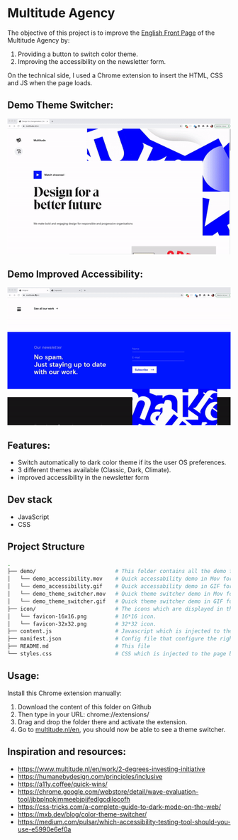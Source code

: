 # Multitude Agency

The objective of this project is to improve the [English Front Page](https://www.multitude.nl/en) of the Multitude Agency by:

1. Providing a button to switch color theme.
2. Improving the accessibility on the newsletter form.

On the technical side, I used a Chrome extension to insert the HTML, CSS and JS when the page loads.

## Demo Theme Switcher:

![demo](demo/demo_theme_switcher.gif)

## Demo Improved Accessibility:

![demo](demo/demo_accessibility.gif)

## Features:

-  Switch automatically to dark color theme if its the user OS preferences.
-  3 different themes available (Classic, Dark, Climate).
-  improved accessibility in the newsletter form

## Dev stack

-  JavaScript
-  CSS

## Project Structure

```sh
.
├── demo/                         # This folder contains all the demo files.
│   └── demo_accessibility.mov    # Quick accessability demo in Mov format.
│   └── demo_accessibility.gif    # Quick accessability demo in GIF format.
│   └── demo_theme_switcher.mov   # Quick theme switcher demo in Mov format.
│   └── demo_theme_switcher.gif   # Quick theme switcher demo in GIF format.
├── icon/                         # The icons which are displayed in the Chrome's toolbar.
│   └── favicon-16x16.png         # 16*16 icon.
│   └── favicon-32x32.png         # 32*32 icon.
├── content.js                    # Javascript which is injected to the page by the extension
├── manifest.json                 # Config file that configure the rights and permissions for this extension
├── README.md                     # This file
└── styles.css                    # CSS which is injected to the page by the extension (and override the existing styles)
```

## Usage:

Install this Chrome extension manually:

1. Download the content of this folder on Github
2. Then type in your URL: chrome://extensions/
3. Drag and drop the folder there and activate the extension.
4. Go to [multitude.nl/en](https://www.multitude.nl/en), you should now be able to see a theme switcher.

## Inspiration and resources:

-  https://www.multitude.nl/en/work/2-degrees-investing-initiative
-  https://humanebydesign.com/principles/inclusive
-  https://a11y.coffee/quick-wins/
-  https://chrome.google.com/webstore/detail/wave-evaluation-tool/jbbplnpkjmmeebjpijfedlgcdilocofh
-  https://css-tricks.com/a-complete-guide-to-dark-mode-on-the-web/
-  https://mxb.dev/blog/color-theme-switcher/
-  https://medium.com/pulsar/which-accessibility-testing-tool-should-you-use-e5990e6ef0a
